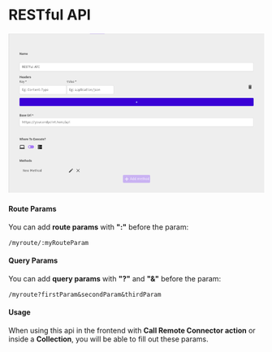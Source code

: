 # RESTful API

#### 



![](../../.gitbook/assets/screenshot_from_2021-04-26_16-07-22.png)

#### Route Params

You can add **route params** with **":"** before the param:

```text
/myroute/:myRouteParam
```

#### Query Params

You can add **query params** with **"?"** and **"&"** before the param:

```text
/myroute?firstParam&secondParam&thirdParam
```

#### Usage

When using this api in the frontend with **Call Remote Connector action** or inside a **Collection**, you will be able to fill out these params.

